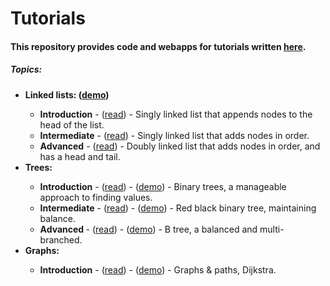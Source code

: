 # Tutorials
<h4>This repository provides code and webapps for tutorials written <a href="https://medium.com/@dave_p">here</a>.</h4>

<h5>Topics:</h5>
<ul>
  <li><b>Linked lists: (<a target="_blank" href="https://davidpynes.github.io/Tutorials/LinkedLists/">demo</a>)</b></li>
    <ul>
      <li><b>Introduction</b> - 
      (<a target="_blank" href="https://medium.freecodecamp.org/linked-lists-why-what-and-how-f96b04790ac4">read</a>) -
      Singly linked list that appends nodes to the head of the list.</li>
      <li><b>Intermediate</b> - 
      (<a target="_blank" href="https://medium.freecodecamp.org/linked-list-why-what-and-how-pt-2-20c5f19323c3">read</a>) - 
      Singly linked list that adds nodes in order.</li>
      <li><b>Advanced</b> - 
      (<a target="_blank" href="https://medium.freecodecamp.org/doubly-linked-list-why-what-and-how-59aba937abcf">read</a>) -
      Doubly linked list that adds nodes in order, and has a head and tail.</li>
    </ul>
  <li><b>Trees: </b></li>
    <ul>
      <li><b>Introduction</b> - 
      (<a target="_blank" href="https://towardsdatascience.com/an-introduction-to-binary-trees-a-manageable-approach-to-finding-values-6b35735b1096">read</a>) - 
      (<a target="_blank" href="https://davidpynes.github.io/Tutorials/Trees/Tree_01">demo</a>) - 
      Binary trees, a manageable approach to finding values.
      </li>
      <li><b>Intermediate</b> - 
      (<a target="_blank" href="https://towardsdatascience.com/red-black-binary-tree-maintaining-balance-e342f5aa6f5">read</a>) - 
      (<a target="_blank" href="https://davidpynes.github.io/Tutorials/Trees/Tree_02">demo</a>) - 
      Red black binary tree, maintaining balance.
      </li>
      <li><b>Advanced </b> - 
      (<a target="_blank" href="https://medium.com/@dave_p/b-tree-balanced-and-multi-branched-52ef308d67a">read</a>) - 
      (<a target="_blank" href="https://davidpynes.github.io/Tutorials/Trees/Tree_03">demo</a>) - 
      B tree, a balanced and multi-branched.
      </li>
    </ul>
  <li><b>Graphs: </b></li>
    <ul>
      <li><b>Introduction</b> - 
      (<a target="_blank" href="https://towardsdatascience.com/graphs-paths-dijkstra-4d8b356ad6fa">read</a>) - 
      (<a target="_blank" href="https://davidpynes.github.io/Tutorials/Graphs/Graph_01/">demo</a>) -
        Graphs & paths, Dijkstra. 
        </li>
    </ul>
</ul>
